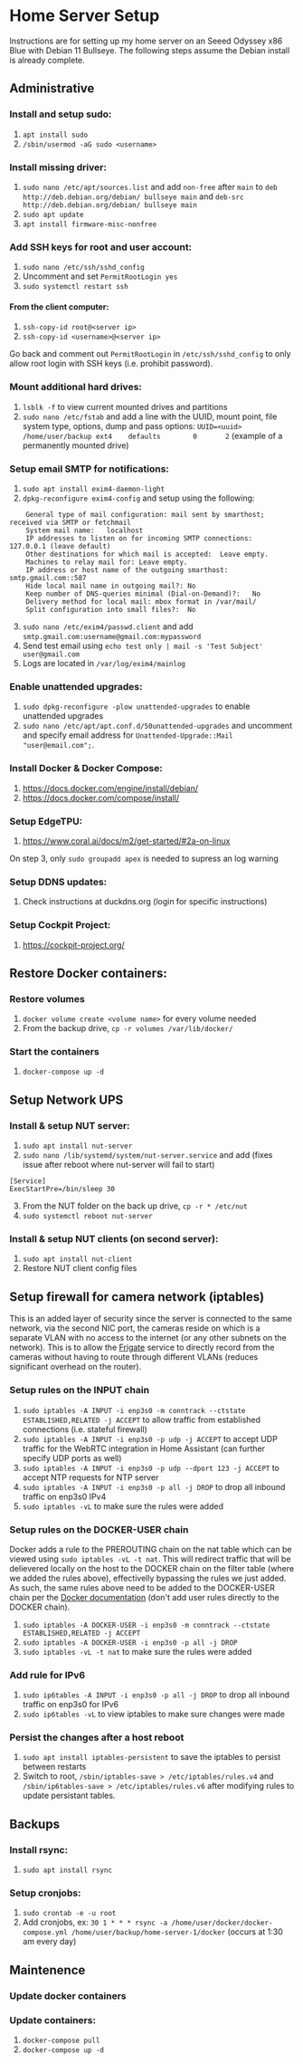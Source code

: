 # Home Server Setup
Instructions are for setting up my home server on an Seeed Odyssey x86 Blue with Debian 11 Bullseye. The following steps assume the Debian install is already complete.

## Administrative
### Install and setup sudo:
1. `apt install sudo`
2. `/sbin/usermod -aG sudo <username>`

### Install missing driver:
1. `sudo nano /etc/apt/sources.list` and add `non-free` after `main` to `deb http://deb.debian.org/debian/ bullseye main` and `deb-src http://deb.debian.org/debian/ bullseye main`
2. `sudo apt update`
3. `apt install firmware-misc-nonfree`

### Add SSH keys for root and user account:
1. `sudo nano /etc/ssh/sshd_config`
2. Uncomment and set `PermitRootLogin yes`
3. `sudo systemctl restart ssh`

#### From the client computer:
1. `ssh-copy-id root@<server ip>`
2. `ssh-copy-id <username>@<server ip>`

Go back and comment out `PermitRootLogin` in `/etc/ssh/sshd_config` to only allow root login with SSH keys (i.e. prohibit password).

### Mount additional hard drives:
1. `lsblk -f` to view current mounted drives and partitions
2. `sudo nano /etc/fstab` and add a line with the UUID, mount point, file system type, options, dump and pass options: `UUID=<uuid> /home/user/backup ext4    defaults        0       2` (example of a permanently mounted drive)

### Setup email SMTP for notifications:
1. `sudo apt install exim4-daemon-light`
2. `dpkg-reconfigure exim4-config` and setup using the following:

````
    General type of mail configuration:	mail sent by smarthost; received via SMTP or fetchmail
    System mail name:	localhost
    IP addresses to listen on for incoming SMTP connections:	127.0.0.1 (leave default)
    Other destinations for which mail is accepted:	Leave empty.
    Machines to relay mail for:	Leave empty.
    IP address or host name of the outgoing smarthost:	smtp.gmail.com::587
    Hide local mail name in outgoing mail?:	No
    Keep number of DNS-queries minimal (Dial-on-Demand)?:	No
    Delivery method for local mail:	mbox format in /var/mail/
    Split configuration into small files?:	No
````

3. `sudo nano /etc/exim4/passwd.client` and add `smtp.gmail.com:username@gmail.com:mypassword`
4. Send test email using `echo test only | mail -s 'Test Subject' user@gmail.com`
5. Logs are located in `/var/log/exim4/mainlog`

### Enable unattended upgrades:
1. `sudo dpkg-reconfigure -plow unattended-upgrades` to enable unattended upgrades
2. `sudo nano /etc/apt/apt.conf.d/50unattended-upgrades` and uncomment and specify email address for `Unattended-Upgrade::Mail "user@email.com";`.

### Install Docker & Docker Compose:
1. https://docs.docker.com/engine/install/debian/
2. https://docs.docker.com/compose/install/

### Setup EdgeTPU:
1. https://www.coral.ai/docs/m2/get-started/#2a-on-linux

On step 3, only `sudo groupadd apex` is needed to supress an log warning

### Setup DDNS updates:
1. Check instructions at duckdns.org (login for specific instructions)

### Setup Cockpit Project:
1. https://cockpit-project.org/

## Restore Docker containers:
### Restore volumes
1. `docker volume create <volume name>` for every volume needed
2. From the backup drive, `cp -r volumes /var/lib/docker/`

### Start the containers
1. `docker-compose up -d`

## Setup Network UPS
### Install & setup NUT server:
1. `sudo apt install nut-server`
2. `sudo nano /lib/systemd/system/nut-server.service` and add (fixes issue after reboot where nut-server will fail to start)

````
[Service]
ExecStartPre=/bin/sleep 30
````
3. From the NUT folder on the back up drive, `cp -r * /etc/nut`
4. `sudo systemctl reboot nut-server`

### Install & setup NUT clients (on second server):
1. `sudo apt install nut-client`
2. Restore NUT client config files

## Setup firewall for camera network (iptables)
This is an added layer of security since the server is connected to the same network, via the second NIC port, the cameras reside on which is a separate VLAN with no access to the internet (or any other subnets on the network). This is to allow the [Frigate](https://frigate.video) service to directly record from the cameras without having to route through different VLANs (reduces significant overhead on the router).

### Setup rules on the INPUT chain
1. `sudo iptables -A INPUT -i enp3s0 -m conntrack --ctstate ESTABLISHED,RELATED -j ACCEPT` to allow traffic from established connections (i.e. stateful firewall)
2. `sudo iptables -A INPUT -i enp3s0 -p udp -j ACCEPT` to accept UDP traffic for the WebRTC integration in Home Assistant (can further specify UDP ports as well)
3. `sudo iptables -A INPUT -i enp3s0 -p udp --dport 123 -j ACCEPT` to accept NTP requests for NTP server
4. `sudo iptables -A INPUT -i enp3s0 -p all -j DROP` to drop all inbound traffic on enp3s0 IPv4
5. `sudo iptables -vL` to make sure the rules were added

### Setup rules on the DOCKER-USER chain
Docker adds a rule to the PREROUTING chain on the nat table which can be viewed using `sudo iptables -vL -t nat`. This will redirect traffic that will be delievered locally on the host to the DOCKER chain on the filter table (where we added the rules above), effectivelly bypassing the rules we just added. As such, the same rules above need to be added to the DOCKER-USER chain per the [Docker documentation](https://docs.docker.com/network/iptables/) (don't add user rules directly to the DOCKER chain).
1. `sudo iptables -A DOCKER-USER -i enp3s0 -m conntrack --ctstate ESTABLISHED,RELATED -j ACCEPT`
2. `sudo iptables -A DOCKER-USER -i enp3s0 -p all -j DROP`
3. `sudo iptables -vL -t nat` to make sure the rules were added

### Add rule for IPv6
1. `sudo ip6tables -A INPUT -i enp3s0 -p all -j DROP` to drop all inbound traffic on enp3s0 for IPv6
2. `sudo ip6tables -vL` to view iptables to make sure changes were made

### Persist the changes after a host reboot
1. `sudo apt install iptables-persistent` to save the iptables to persist between restarts
2. Switch to root, `/sbin/iptables-save > /etc/iptables/rules.v4` and `/sbin/ip6tables-save > /etc/iptables/rules.v6` after modifying rules to update persistant tables.

## Backups
### Install rsync:
1. `sudo apt install rsync`

### Setup cronjobs:
1. `sudo crontab -e -u root`
2. Add cronjobs, ex: `30 1 * * * rsync -a /home/user/docker/docker-compose.yml /home/user/backup/home-server-1/docker` (occurs at 1:30 am every day)

## Maintenence
### Update docker containers
### Update containers:
1. `docker-compose pull`
2. `docker-compose up -d`
